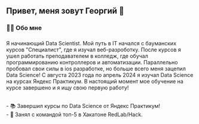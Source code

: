 ## Привет, меня зовут Георгий 👋


###

<h3 align="left">👩‍💻  Обо мне</h3>

###

<p align="left">Я начинающий Data Scientist. Мой путь в IT начался с  бауманских курсов "Специалист", где я изучал веб-разроботку. После курсов я ушел работать преподавателем в колледж, где обучал программированию контроллеров и автоматизации. Параллельно пробовал свои силы в ios разработке, но больше всего меня зацепил Data Science! С августа 2023 года по апрель 2024 я изучал Data Science на курсах Яндекс Практикум. В настоящий момент мое обучение на курсе завершено и я ищу свою первую работу!
  
  <br>- 📚 Завершил курсы по Data Science от Яндекс Практикум!<br>- 🔭 Занял с командой топ-5 в Хакатоне RedLab/Hack.<br>


  <!-- <br>- ⚡ Являюсь старшим студентом на курсе Веб-разработки Яндекс Практикум.</p>


Мой стек: 
- 🔭 I’m currently working on ...
- 🌱 I’m currently learning ...
- 👯 I’m looking to collaborate on ...
- 🤔 I’m looking for help with ...

**grechingeorge/grechingeorge** is a ✨ _special_ ✨ repository because its `README.md` (this file) appears on your GitHub profile.

Here are some ideas to get you started:

- 🔭 I’m currently working on ...
- 🌱 I’m currently learning ...
- 👯 I’m looking to collaborate on ...
- 🤔 I’m looking for help with ...
- 💬 Ask me about ...
- 📫 How to reach me: ...
- 😄 Pronouns: ...
- ⚡ Fun fact: ...
-->
